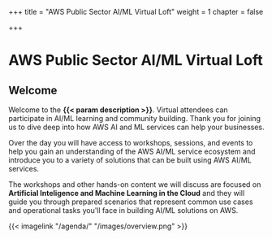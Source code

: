 +++
title = "AWS Public Sector AI/ML Virtual Loft"
weight = 1
chapter = false

+++

# AWS Public Sector AI/ML Virtual Loft

## Welcome
Welcome to the **{{< param description >}}**. Virtual attendees can participate in AI/ML 
learning and community building. Thank you for joining us to dive deep into how AWS AI and ML 
services can help your businesses. 

Over the  day you will have access to workshops, sessions, and events to help you gain 
an understanding of the AWS AI/ML service ecosystem and introduce you to a variety of solutions 
that can be built using AWS AI/ML services.

The workshops and other hands-on content we will discuss are 
focused on **Artificial Inteligence and Machine Learning in the Cloud** and they will guide you 
through prepared scenarios that represent common use cases and operational tasks you'll face in 
building AI/ML solutions on AWS. 

{{< imagelink "/agenda/" "/images/overview.png" >}}